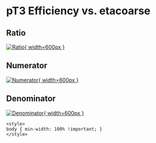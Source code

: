 # pT3 Efficiency vs. etacoarse

## Ratio

[![Ratio](../mtv/var/pT3_eff_etacoarse.png){ width=600px }](../mtv/var/pT3_eff_etacoarse.pdf)

## Numerator

[![Numerator](../mtv/num/pT3_eff_etacoarse_num.png){ width=600px }](../mtv/num/pT3_eff_etacoarse_num.pdf)

## Denominator

[![Denominator](../mtv/den/pT3_eff_etacoarse_den.png){ width=600px }](../mtv/den/pT3_eff_etacoarse_den.pdf)


``` {=html}
<style>
body { min-width: 100% !important; }
</style>
```
